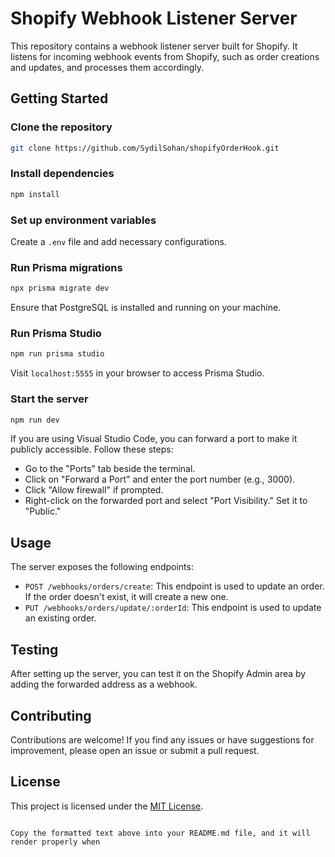 
# Shopify Webhook Listener Server

This repository contains a webhook listener server built for Shopify. It listens for incoming webhook events from Shopify, such as order creations and updates, and processes them accordingly.

## Getting Started

### Clone the repository

```bash
git clone https://github.com/SydilSohan/shopifyOrderHook.git
```

### Install dependencies

```bash
npm install
```

### Set up environment variables

Create a `.env` file and add necessary configurations.

### Run Prisma migrations

```bash
npx prisma migrate dev
```

Ensure that PostgreSQL is installed and running on your machine.

### Run Prisma Studio

```bash
npm run prisma studio
```

Visit `localhost:5555` in your browser to access Prisma Studio.

### Start the server

```bash
npm run dev
```

If you are using Visual Studio Code, you can forward a port to make it publicly accessible. Follow these steps:

- Go to the "Ports" tab beside the terminal.
- Click on "Forward a Port" and enter the port number (e.g., 3000).
- Click "Allow firewall" if prompted.
- Right-click on the forwarded port and select "Port Visibility." Set it to "Public."

## Usage

The server exposes the following endpoints:

- `POST /webhooks/orders/create`: This endpoint is used to update an order. If the order doesn't exist, it will create a new one.
- `PUT /webhooks/orders/update/:orderId`: This endpoint is used to update an existing order.

## Testing

After setting up the server, you can test it on the Shopify Admin area by adding the forwarded address as a webhook.

## Contributing

Contributions are welcome! If you find any issues or have suggestions for improvement, please open an issue or submit a pull request.

## License

This project is licensed under the [MIT License](LICENSE).
```

Copy the formatted text above into your README.md file, and it will render properly when